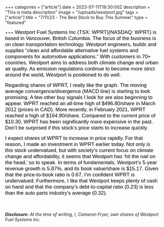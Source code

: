 +++
categories = ["article"]
date = 2023-07-11T18:30:00Z
description = "This is meta description"
image = "/uploads/westport.jpg"
tags = ["article"]
title = "7/11/23 - The Best Stock to Buy This Summer"
type = "featured"

+++
<span style="color:black"><span style="font-family:Arial; font-size:1.2em;">Westport Fuel Systems Inc (TSX: WPRT)(NASDAQ: WPRT) is based in Vancouver, British Columbia. The focus of the business is on clean transportation technology. Westport engineers, builds and supplies “clean and affordable alternative fuel systems and components for automotive applications.” With customers in 70+ countries, Westport aims to address both climate change and urban air quality. As emission regulations continue to become more strict around the world, Westport is positioned to do well.</span></span>

<span style="color:black"><span style="font-family:Arial; font-size:1.2em;">Regarding shares of WPRT, I really like the graph. The moving average convergence/divergence (MACD line) is starting to look promising. A few other buy signals I look for are also beginning to appear. WPRT reached an all-time high of $496.80/share in March 2012 (prices in CAD). More recently, in February 2021, WPRT reached a high of $164.90/share. Compared to the current price of $10.30, WPRT has been significantly more expensive in the past. Don’t be surprised if this stock’s price starts to increase quickly.</span></span>

<span style="color:black"><span style="font-family:Arial; font-size:1.2em;">I expect shares of WPRT to increase in price rapidly. For that reason, I made an investment in WPRT earlier today. Not only is this stock undervalued, but with society’s current focus on climate change and affordability, it seems that Westport has ‘hit the nail on the head,’ so to speak. In terms of fundamentals, Westport’s 5-year revenue growth is 5.87%, and its book value/share is $15.17. Given that the price-to-book ratio is 0.67, I’m confident WPRT is undervalued. Furthermore, I like that Westport keeps plenty of cash on hand and that the company’s debt-to-capital ratio (0.23) is less than the auto parts industry’s average (0.32).</span></span>

‎

###### **Disclosure:** At the time of writing, I, Cameron Fryer, own shares of Westport Fuel Systems Inc.
